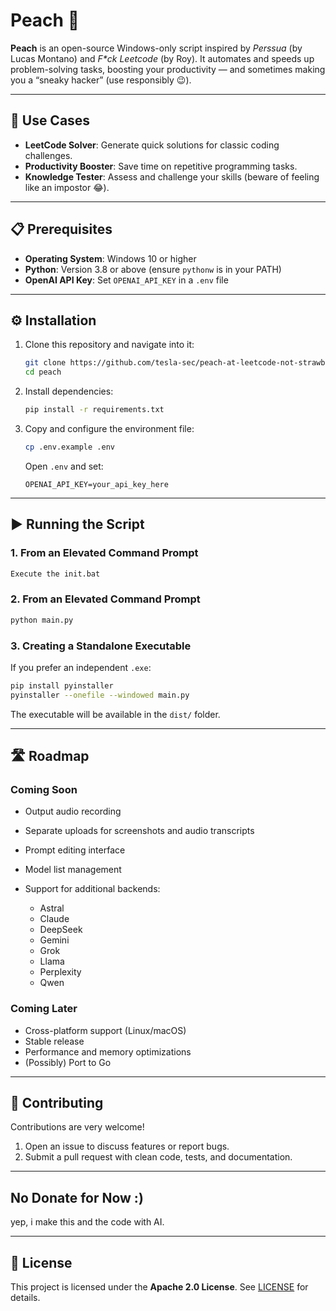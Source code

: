 # Peach 🍑

**Peach** is an open-source Windows-only script inspired by *Perssua* (by Lucas Montano) and *F\*ck Leetcode* (by Roy). It automates and speeds up problem-solving tasks, boosting your productivity — and sometimes making you a “sneaky hacker” (use responsibly 😉).

---

## 🚀 Use Cases

* **LeetCode Solver**: Generate quick solutions for classic coding challenges.
* **Productivity Booster**: Save time on repetitive programming tasks.
* **Knowledge Tester**: Assess and challenge your skills (beware of feeling like an impostor 😂).

---

## 📋 Prerequisites

* **Operating System**: Windows 10 or higher
* **Python**: Version 3.8 or above (ensure `pythonw` is in your PATH)
* **OpenAI API Key**: Set `OPENAI_API_KEY` in a `.env` file

---

## ⚙️ Installation

1. Clone this repository and navigate into it:

   ```bash
   git clone https://github.com/tesla-sec/peach-at-leetcode-not-strawberry peach
   cd peach
   ```
2. Install dependencies:

   ```bash
   pip install -r requirements.txt
   ```
3. Copy and configure the environment file:

   ```bash
   cp .env.example .env
   ```

   Open `.env` and set:

   ```dotenv
   OPENAI_API_KEY=your_api_key_here
   ```

---

## ▶️ Running the Script
### 1. From an Elevated Command Prompt
```bash
Execute the init.bat
```
### 2. From an Elevated Command Prompt

```bash
python main.py
```

### 3. Creating a Standalone Executable

If you prefer an independent `.exe`:

```bash
pip install pyinstaller
pyinstaller --onefile --windowed main.py
```

The executable will be available in the `dist/` folder.

---

## 🛣️ Roadmap

### Coming Soon

* Output audio recording
* Separate uploads for screenshots and audio transcripts
* Prompt editing interface
* Model list management
* Support for additional backends:

  * Astral
  * Claude
  * DeepSeek
  * Gemini
  * Grok
  * Llama
  * Perplexity
  * Qwen

### Coming Later

* Cross-platform support (Linux/macOS)
* Stable release
* Performance and memory optimizations
* (Possibly) Port to Go

---

## 🤝 Contributing

Contributions are very welcome!

1. Open an issue to discuss features or report bugs.
2. Submit a pull request with clean code, tests, and documentation.

---
## No Donate for Now :)

 yep, i make this and the code with AI.

---
## 📄 License

This project is licensed under the **Apache 2.0 License**. See [LICENSE](LICENSE) for details.
